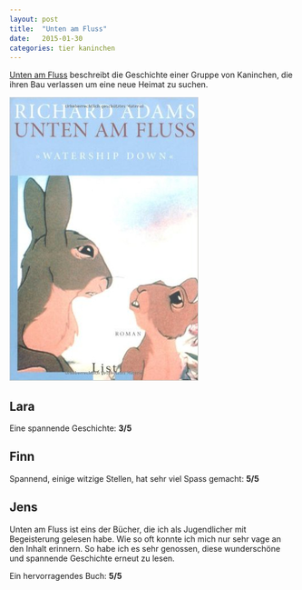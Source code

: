 ```yaml
---
layout: post
title:  "Unten am Fluss"
date:   2015-01-30
categories: tier kaninchen
---
```

[Unten am Fluss](http://amzn.to/1WTb0va) beschreibt die Geschichte einer Gruppe von Kaninchen, 
die ihren Bau verlassen um eine neue Heimat zu suchen.

![Unten am Fluss](/assets/unten-am-fluss.jpg)

Lara
----
Eine spannende Geschichte: **3/5**

Finn
----
Spannend, einige witzige Stellen, hat sehr viel Spass gemacht: **5/5** 

Jens
----
Unten am Fluss ist eins der Bücher, die ich als Jugendlicher mit Begeisterung gelesen habe. Wie 
so oft konnte ich mich nur sehr vage an den Inhalt erinnern. So habe ich es sehr genossen, diese
wunderschöne und spannende Geschichte erneut zu lesen. 

Ein hervorragendes Buch: **5/5**
